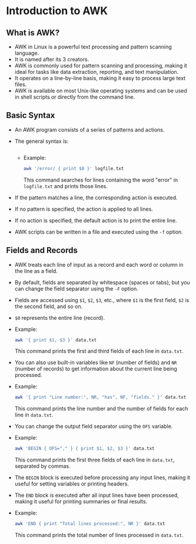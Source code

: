 # Introduction to AWK

## What is AWK?

- AWK in Linux is a powerful text processing and pattern scanning language.
- It is named after its 3 creators.
- AWK is commonly used for pattern scanning and processing, making it ideal for tasks like data extraction, reporting, and text manipulation.
- It operates on a line-by-line basis, making it easy to process large text files.
- AWK is available on most Unix-like operating systems and can be used in shell scripts or directly from the command line.

## Basic Syntax

- An AWK program consists of a series of patterns and actions.
- The general syntax is:

  ```awk 'pattern { action }' input_file
  ```

  - Example:

    ```bash
    awk '/error/ { print $0 }' logfile.txt
    ```

    This command searches for lines containing the word "error" in `logfile.txt` and prints those lines.
- If the pattern matches a line, the corresponding action is executed.
- If no pattern is specified, the action is applied to all lines.
- If no action is specified, the default action is to print the entire line.
- AWK scripts can be written in a file and executed using the `-f` option.

## Fields and Records

- AWK treats each line of input as a record and each word or column in the line as a field.
- By default, fields are separated by whitespace (spaces or tabs), but you can change the field separator using the `-F` option.
- Fields are accessed using `$1`, `$2`, `$3`, etc., where `$1` is the first field, `$2` is the second field, and so on.
- `$0` represents the entire line (record).
- Example:  

  ```bash
  awk '{ print $1, $3 }' data.txt
  ```

  This command prints the first and third fields of each line in `data.txt`.
- You can also use built-in variables like `NF` (number of fields) and `NR` (number of records) to get information about the current line being processed.
- Example:

  ```bash
  awk '{ print "Line number:", NR, "has", NF, "fields." }' data.txt
  ```

  This command prints the line number and the number of fields for each line in `data.txt`.
- You can change the output field separator using the `OFS` variable.
- Example:

  ```bash
  awk 'BEGIN { OFS="," } { print $1, $2, $3 }' data.txt
  ```

  This command prints the first three fields of each line in `data.txt`, separated by commas.
- The `BEGIN` block is executed before processing any input lines, making it useful for setting variables or printing headers.
- The `END` block is executed after all input lines have been processed, making it useful for printing summaries or final results.
- Example:

  ```bash
  awk 'END { print "Total lines processed:", NR }' data.txt
  ```

  This command prints the total number of lines processed in `data.txt`.
